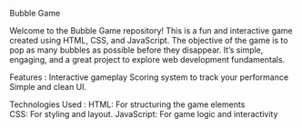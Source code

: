 Bubble Game

Welcome to the Bubble Game repository! This is a fun and interactive game created using HTML, CSS, and JavaScript. The objective of the game is to pop as many bubbles as possible before they disappear. It’s simple, engaging, and a great project to explore web development fundamentals.

Features :  Interactive gameplay 
            Scoring system to track your performance
            Simple and clean UI.

Technologies Used : HTML: For structuring the game elements  
                    CSS: For styling and layout.
                    JavaScript: For game logic and interactivity

